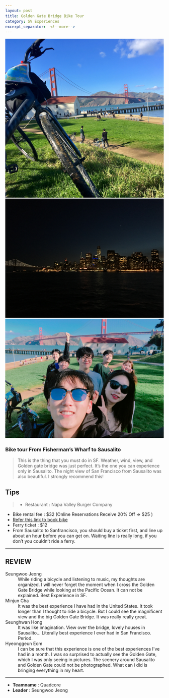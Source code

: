 ```yaml
---
layout: post
title: Golden Gate Bridge Bike Tour
category: SV Experiences
excerpt_separator:  <!--more-->
---
```


![Alt text](/assets/img/golden.jpg)
![Alt text](/assets/img/golden2.JPG)
![Alt text](/assets/img/golden3.JPG)


### Bike tour From Fisherman’s Wharf to Sausalito 
 > This is the thing that you must do in SF. Weather, wind, view, and Golden gate bridge was just perfect. It’s the one you can experience only in Sausalito. The night view of San Francisco from Sausalito was also beautiful. I strongly recommend this!

## Tips
> * Restaurant : Napa Valley Burger Company
* Bike rental fee : $32 (Online Reservations Receive 20% Off => $25 )
* [Refer this link to book bike](https://baycitybike.com/)
* Ferry ticket : $12 
* From Sausalito to Sanfrancisco, you should buy a ticket first, and line up about an hour before you can get on. Waiting line is really long, if you don’t you couldn’t ride a ferry.


* * *

## REVIEW
<dl>
    <dt>Seungwoo Jeong</dt>
        <dd>While riding a bicycle and listening to music, my thoughts are organized. I will never forget the moment when I cross the Golden Gate Bridge while looking at the Pacific Ocean. It can not be explained. Best Experience in SF.
    </dd>
    <dt>Minjun Cha</dt>
        <dd>It was the best experience I have had in the United States. It took longer than I thought to ride a bicycle. But I could see the magnificent view and the big Golden Gate Bridge. It was really really great.
        </dd>
    <dt>Seunghwan Hong</dt>
        <dd>It was like imagination. View over the bridge, lovely houses in Sausalito… Literally best experience I ever had in San Francisco. Period.
        </dd>
    <dt>Hyeonggeun Eom</dt>
        <dd>I can be sure that this experience is one of the best experiences I've had in a month. I was so surprised to actually see the Golden Gate, which I was only seeing in pictures. The scenery around Sausalito and Golden Gate could not be photographed. What can i did is bringing everything in my heart.
        </dd>
</dl>


* * *

- **Teamname** : Quadcore 
- **Leader** : Seungwoo Jeong




